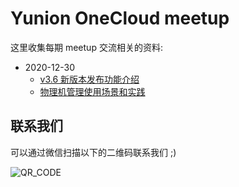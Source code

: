 # Yunion OneCloud meetup

这里收集每期 meetup 交流相关的资料:

- 2020-12-30
    - [v3.6 新版本发布功能介绍](./2020-12-30/v3-6-新功能介绍.pdf)
    - [物理机管理使用场景和实践](./2020-12-30/物理机管理使用场景和实践.pdf)

## 联系我们

可以通过微信扫描以下的二维码联系我们 ;)

![QR_CODE](https://www.yunion.cn/static/skillcode.png)
